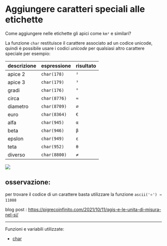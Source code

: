 # Aggiungere caratteri speciali alle etichette

Come aggiungere nelle etichette gli apici come `km²` e similari?

La funzione `char` restituisce il carattere associato ad un codice unicode, quindi è possibile usare i codici _unicode_ per qualsiasi altro carattere speciale per esempio:

descrizione | espressione  | risultato
------------|--------------|----------
apice 2     | `char(178)`  | `²`
apice 3     | `char(179)`  | `³`
gradi       | `char(176)`  | `°`
circa       | `char(8776)` | `≈`
diametro    | `char(8709)` | `∅`
euro        | `char(8364)` | `€`
alfa        | `char(945)`  | `α`
beta        | `char(946)`  | `β`
epslon      | `char(949)`  | `ε`
teta        | `char(952)`  | `θ`
diverso     | `char(8800)` | `≠`


![](https://pigrecoinfinito.files.wordpress.com/2021/10/image-1.png)

## osservazione:

per trovare il codice di un carattere basta utilizzare la funzione `ascii('⭐') → 11088`

blog post : <https://pigrecoinfinito.com/2021/10/11/qgis-e-le-unita-di-misura-nel-si/>

---

Funzioni e variabili utilizzate:

* [char](../gr_funzioni/stringhe_di_testo/stringhe_di_testo_unico/#char)